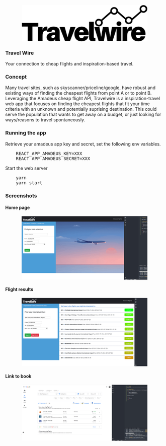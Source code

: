 <p align='center'>
    <img width=400 src='./img/logo.png'>
<p>

### Travel Wire

Your connection to cheap flights and inspiration-based travel.

### Concept

Many travel sites, such as skyscanner/priceline/google, have robust and existing ways of finding the cheapest flights from point A or to point B. Leveraging the Amadeus cheap flight API, Travelwire is a inspiration-travel web app that focuses on finding the cheapest flights that fit your time criteria with an unknown and potentially suprising destination. This could serve the population that wants to get away on a budget, or just looking for ways/reasons to travel spontaneously.

### Running the app
Retrieve your amadeus app key and secret, set the following env variables.

<pre>
    REACT_APP_AMADEUS_KEY=XXX
    REACT_APP_AMADEUS_SECRET=XXX
</pre>

Start the web server

<pre>
    yarn
    yarn start
</pre>

### Screenshots

#### Home page
<p align='center'>
    <img width=400 src='./img/home.png'>
<p>

#### Flight results
<p align='center'>
    <img width=400 src='./img/flights.png'>
<p>

#### Link to book
<p align='center'>
    <img width=400 src='./img/google.png'>
<p>
